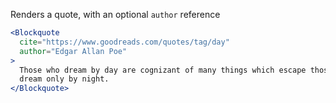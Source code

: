 Renders a quote, with an optional `author` reference

```jsx
<Blockquote
  cite="https://www.goodreads.com/quotes/tag/day"
  author="Edgar Allan Poe"
>
  Those who dream by day are cognizant of many things which escape those who
  dream only by night.
</Blockquote>
```
